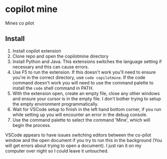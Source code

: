 # copilot mine

Mines co pilot

## Install

1. Install copilot extension
2. Clone repo and open the copilotmine directory
3. Install Python and Java. This extensions switches the language setting if necessary and this can cause errors.
4. Use F5 to run the extension. If this doesn't work you'll need to ensure you're in the correct directory, use `code copilotmine`. If the code command doesn't work you will need to use the command palette to install the `code` shell command in PATH.
5. With the extension open, create an empty file, close any other windows and ensure your cursor is in the empty file. I don't bother trying to setup the empty environment programmatically.
6. Wait for VSCode setup to finish in the left hand bottom corner, if you run while setting up you will encounter an error in the debug console. 
7. Use the command palette to select the command 'Mine', which will begin the process.

VSCode appears to have issues switching editors between the co-pilot window and the open document if you try to run this in the background (You will get errors about trying to open a document). I just ran it on my computer over night so I could leave it untouched.